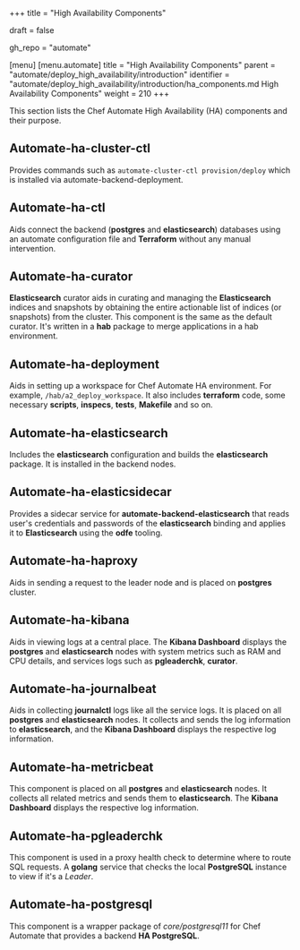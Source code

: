 +++
title = "High Availability Components"

draft = false

gh_repo = "automate"

[menu]
  [menu.automate]
    title = "High Availability Components"
    parent = "automate/deploy_high_availability/introduction"
    identifier = "automate/deploy_high_availability/introduction/ha_components.md High Availability Components"
    weight = 210
+++

This section lists the Chef Automate High Availability (HA) components and their purpose.

## Automate-ha-cluster-ctl

Provides commands such as `automate-cluster-ctl provision/deploy` which is installed via automate-backend-deployment.

## Automate-ha-ctl

Aids connect the backend (**postgres** and **elasticsearch**) databases using an automate configuration file and **Terraform** without any manual intervention.

## Automate-ha-curator

**Elasticsearch** curator aids in curating and managing the **Elasticsearch** indices and snapshots by obtaining the entire actionable list of indices (or snapshots) from the cluster. This component is the same as the default curator. It's written in a **hab** package to merge applications in a hab environment.

## Automate-ha-deployment

Aids in setting up a workspace for Chef Automate HA environment. For example, `/hab/a2_deploy_workspace`. It also includes **terraform** code, some necessary **scripts**, **inspecs**, **tests**, **Makefile** and so on.

## Automate-ha-elasticsearch

Includes the **elasticsearch** configuration and builds the **elasticsearch** package. It is installed in the backend nodes.

## Automate-ha-elasticsidecar

Provides a sidecar service for **automate-backend-elasticsearch** that reads user's credentials and passwords of the **elasticsearch** binding and applies it to **Elasticsearch** using the **odfe** tooling.

## Automate-ha-haproxy

Aids in sending a request to the leader node and is placed on **postgres** cluster.

## Automate-ha-kibana

Aids in viewing logs at a central place. The **Kibana Dashboard** displays the **postgres** and **elasticsearch** nodes with system metrics such as RAM and CPU details, and services logs such as **pgleaderchk**, **curator**.

## Automate-ha-journalbeat

Aids in collecting **journalctl** logs like all the service logs. It is placed on all **postgres** and **elasticsearch** nodes. It collects and sends the log information to **elasticsearch**, and the **Kibana Dashboard** displays the respective log information.

## Automate-ha-metricbeat

This component is placed on all **postgres** and **elasticsearch** nodes. It collects all related metrics and sends them to
**elasticsearch**. The **Kibana Dashboard** displays the respective log information.

## Automate-ha-pgleaderchk

This component is used in a proxy health check to determine where to route SQL requests. A **golang** service that checks the local **PostgreSQL** instance to view if it's a *Leader*.

## Automate-ha-postgresql

This component is a wrapper package of *core/postgresql11* for Chef Automate that provides a backend **HA PostgreSQL**.
